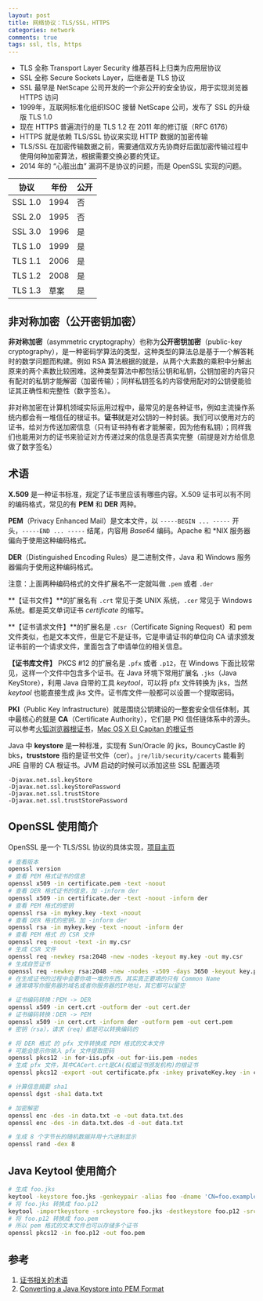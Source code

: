 ```yaml
---
layout: post
title: 网络协议：TLS/SSL，HTTPS
categories: network
comments: true
tags: ssl, tls, https
---
```


* TLS 全称 Transport Layer Security 维基百科上归类为应用层协议
* SSL 全称 Secure Sockets Layer，后继者是 TLS 协议
* SSL 最早是 NetScape 公司开发的一个非公开的安全协议，用于实现浏览器 HTTPS 访问
* 1999年，互联网标准化组织ISOC 接替 NetScape 公司，发布了 SSL 的升级版 TLS 1.0 
* 现在 HTTPS 普遍流行的是 TLS 1.2 在 2011 年的修订版（RFC 6176）
* HTTPS 就是依赖 TLS/SSL 协议来实现 HTTP 数据的加密传输
* TLS/SSL 在加密传输数据之前，需要通信双方先协商好后面加密传输过程中使用何种加密算法，根据需要交换必要的凭证。
* 2014 年的 “心脏出血” 漏洞不是协议的问题，而是 OpenSSL 实现的问题。

| 协议 | 年份 | 公开 | 
|-----|------|-----|
| SSL 1.0 | 1994 | 否 |
| SSL 2.0 | 1995 | 否 |
| SSL 3.0 | 1996 | 是 |
| TLS 1.0 | 1999 | 是 | 
| TLS 1.1 | 2006 | 是 |
| TLS 1.2 | 2008 | 是 |
| TLS 1.3 | 草案 | 是 |

## 非对称加密（公开密钥加密）
**非对称加密**（asymmetric cryptography）也称为**公开密钥加密**（public-key cryptography），是一种密码学算法的类型，这种类型的算法总是基于一个解答耗时的数学问题而构建。例如 RSA 算法根据的就是，从两个大素数的乘积中分解出原来的两个素数比较困难。这种类型算法中都包括公钥和私钥，公钥加密的内容只有配对的私钥才能解密（加密传输）；同样私钥签名的内容使用配对的公钥便能验证其正确性和完整性（数字签名）。

非对称加密在计算机领域实际运用过程中，最常见的是各种证书，例如主流操作系统内都会有一堆信任的根证书。**证书**就是对公钥的一种封装。我们可以使用对方的证书，给对方传送加密信息（只有证书持有者才能解密，因为他有私钥）；同样我们也能用对方的证书来验证对方传递过来的信息是否真实完整（前提是对方给信息做了数字签名）


## 术语

**X.509** 是一种证书标准，规定了证书里应该有哪些内容。X.509 证书可以有不同的编码格式，常见的有 **PEM** 和 **DER** 两种。

**PEM**（Privacy Enhanced Mail）是文本文件，以 `-----BEGIN ... -----` 开头，`-----END ... -----` 结尾，内容用 *Base64* 编码。Apache 和 *NIX 服务器偏向于使用这种编码格式。

**DER**（Distinguished Encoding Rules）是二进制文件，Java 和 Windows 服务器偏向于使用这种编码格式。

注意：上面两种编码格式的文件扩展名不一定就叫做 `.pem` 或者 `.der`

**【证书文件】**的扩展名有 `.crt` 常见于类 UNIX 系统，`.cer` 常见于 Windows 系统。都是英文单词证书 *certificate* 的缩写。

**【证书请求文件】**的扩展名是 `.csr`（Certificate Signing Request）和 pem 文件类似，也是文本文件，但是它不是证书，它是申请证书的单位向 CA 请求颁发证书前的一个请求文件，里面包含了申请单位的相关信息。

**【证书库文件】** PKCS #12 的扩展名是 `.pfx` 或者 `.p12`，在 Windows 下面比较常见，这样一个文件中包含多个证书。在 Java 环境下常用扩展名 `.jks`（Java KeyStore），利用 Java 自带的工具 *keytool*，可以将 pfx 文件转换为 jks，当然 *keytool* 也能直接生成 jks 文件。证书库文件一般都可以设置一个提取密码。

**PKI**（Public Key Infrastructure）就是围绕公钥建设的一整套安全信任体制，其中最核心的就是 **CA**（Certificate Authority），它们是 PKI 信任链体系中的源头。可以参考[火狐浏览器根证书](https://mozillacaprogram.secure.force.com/CA/IncludedCACertificateReport)，[Mac OS X EI Capitan 的根证书](https://support.apple.com/en-us/HT205204)

Java 中 **keystore** 是一种标准，实现有 Sun/Oracle 的 jks，BouncyCastle 的 bks，**truststore** 指的是证书文件（cer）。`jre/lib/security/cacerts` 能看到 JRE 自带的 CA 根证书。JVM 启动的时候可以添加这些 SSL 配置选项

```
-Djavax.net.ssl.keyStore
-Djavax.net.ssl.keyStorePassword
-Djavax.net.ssl.trustStore
-Djavax.net.ssl.trustStorePassword
```


## OpenSSL 使用简介

OpenSSL 是一个 TLS/SSL 协议的具体实现，[项目主页](https://www.openssl.org/)

```sh
# 查看版本
openssl version
# 查看 PEM 格式证书的信息
openssl x509 -in certificate.pem -text -noout
# 查看 DER 格式证书的信息，加 -inform der 
openssl x509 -in certificate.der -text -noout -inform der
# 查看 PEM 格式的密钥
openssl rsa -in mykey.key -text -noout
# 查看 DER 格式的密钥，加 -inform der 
openssl rsa -in mykey.key -text -noout -inform der
# 查看 PEM 格式 的 CSR 文件
openssl req -noout -text -in my.csr
# 生成 CSR 文件
openssl req -newkey rsa:2048 -new -nodes -keyout my.key -out my.csr
# 生成自签证书
openssl req -newkey rsa:2048 -new -nodes -x509 -days 3650 -keyout key.pem -out cert.pem
# 在生成证书的过程中会要你填一堆的东西，其实真正要填的只有 Common Name
# 通常填写你服务器的域名或者你服务器的IP地址，其它都可以留空

# 证书编码转换：PEM -> DER 
openssl x509 -in cert.crt -outform der -out cert.der
# 证书编码转换：DER -> PEM 
openssl x509 -in cert.crt -inform der -outform pem -out cert.pem
# 密钥（rsa），请求（req）都是可以转换编码的

# 将 DER 格式 的 pfx 文件转换成 PEM 格式的文本文件
# 可能会提示你输入 pfx 文件提取密码
openssl pkcs12 -in for-iis.pfx -out for-iis.pem -nodes
# 生成 pfx 文件，其中CACert.crt是CA(权威证书颁发机构)的根证书
openssl pkcs12 -export -out certificate.pfx -inkey privateKey.key -in certificate.crt -certfile CACert.crt

# 计算信息摘要 sha1
openssl dgst -sha1 data.txt

# 加密解密
openssl enc -des -in data.txt -e -out data.txt.des
openssl enc -des -in data.txt.des -d -out data.txt

# 生成 8 个字节长的随机数据并用十六进制显示
openssl rand -dex 8
```

## Java Keytool 使用简介

```sh
# 生成 foo.jks
keytool -keystore foo.jks -genkeypair -alias foo -dname 'CN=foo.example.com,L=Melbourne,ST=Victoria,C=AU'
# 将 foo.jks 转换成 foo.p12
keytool -importkeystore -srckeystore foo.jks -destkeystore foo.p12 -srcstoretype jks -deststoretype pkcs12
# 将 foo.p12 转换成 foo.pem
# 所以 pem 格式的文本文件也可以存储多个证书
openssl pkcs12 -in foo.p12 -out foo.pem
```

## 参考

1. [证书相关的术语](http://blog.phpdr.net/%E8%AF%81%E4%B9%A6%E7%9B%B8%E5%85%B3%E7%9A%84%E6%9C%AF%E8%AF%AD.html)
2. [Converting a Java Keystore into PEM Format](http://stackoverflow.com/questions/652916/converting-a-java-keystore-into-pem-format)
